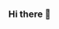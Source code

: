 ### Hi there 👋

<!--
**PrateekPandarikar/PrateekPandarikar** is a ✨ _special_ ✨ repository because its `README.md` (this file) appears on your GitHub profile.

Here are some ideas to get you started:

- 🔭 I’m currently studying computer science engineering at sdmcet,DWD
- 🌱 I’m currently learning java,html,alp 

